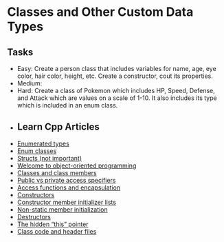 # Classes and Other Custom Data Types
## Tasks
* Easy: Create a person class that includes variables for name, age, eye color, hair color, height, etc. Create a constructor, cout its properties. 
* Medium: 
* Hard: Create a class of Pokemon which includes HP, Speed, Defense, and Attack which are values on a scale of 1-10. It also includes its type which is included in an enum class. 
* ## Learn Cpp Articles
* [Enumerated types](http://www.learncpp.com/cpp-tutorial/45-enumerated-types/)
* [Enum classes](http://www.learncpp.com/cpp-tutorial/4-5a-enum-classes/)
* [Structs (not important)](http://www.learncpp.com/cpp-tutorial/47-structs/)
* [Welcome to object-oriented programming](http://www.learncpp.com/cpp-tutorial/81-welcome-to-object-oriented-programming/)
* [Classes and class members](http://www.learncpp.com/cpp-tutorial/82-classes-and-class-members/)
* [Public vs private access specifiers](http://www.learncpp.com/cpp-tutorial/83-public-vs-private-access-specifiers/)
* [Access functions and encapsulation](http://www.learncpp.com/cpp-tutorial/84-access-functions-and-encapsulation/)
* [Constructors](http://www.learncpp.com/cpp-tutorial/85-constructors/)
* [Constructor member initializer lists](http://www.learncpp.com/cpp-tutorial/8-5a-constructor-member-initializer-lists/)
* [Non-static member initialization](http://www.learncpp.com/cpp-programming/8-5b-non-static-member-initialization/)
* [Destructors](http://www.learncpp.com/cpp-tutorial/8-7-destructors/)
* [The hidden “this” pointer](http://www.learncpp.com/cpp-tutorial/8-8-the-hidden-this-pointer/)
* [Class code and header files](http://www.learncpp.com/cpp-tutorial/89-class-code-and-header-files/)